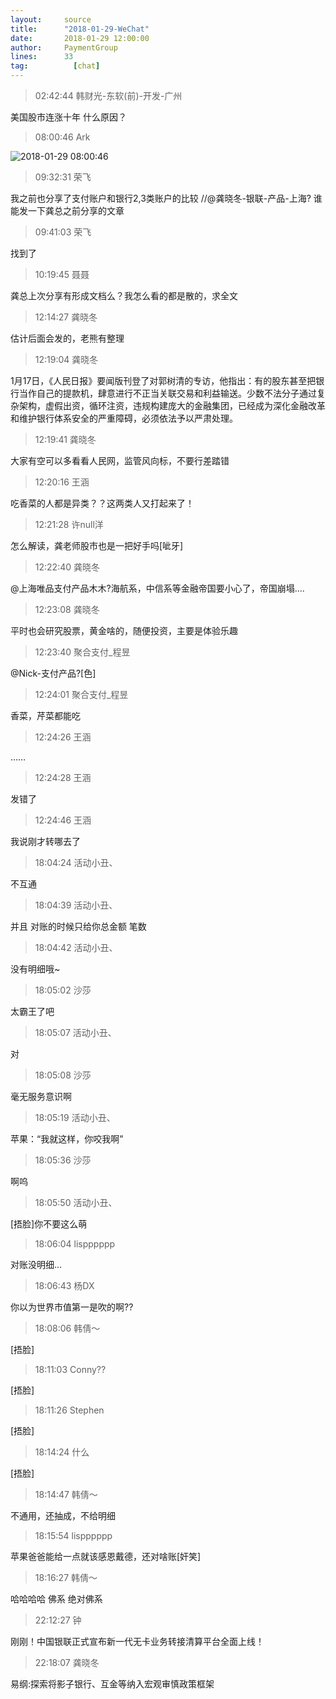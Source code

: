 ```yaml
---
layout:     source 
title:      "2018-01-29-WeChat"
date:       2018-01-29 12:00:00
author:     PaymentGroup
lines:      33 
tag:		  [chat]
---
```

> 02:42:44  韩财光-东软(前)-开发-广州  
   
美国股市连涨十年 什么原因？  
   
> 08:00:46  Ark  
   
![2018-01-29 08:00:46](http://static.cocolian.org/img/20180129_080046.png) 
   
> 09:32:31  荣飞  
   
我之前也分享了支付账户和银行2,3类账户的比较  //@龚晓冬-银联-产品-上海?  谁能发一下龚总之前分享的文章  
   
> 09:41:03  荣飞  
   
找到了  
   
> 10:19:45  聂聂  
   
龚总上次分享有形成文档么？我怎么看的都是散的，求全文  
   
> 12:14:27  龚晓冬  
   
估计后面会发的，老熊有整理  
   
> 12:19:04  龚晓冬  
   
1月17日，《人民日报》要闻版刊登了对郭树清的专访，他指出：有的股东甚至把银行当作自己的提款机，肆意进行不正当关联交易和利益输送。少数不法分子通过复杂架构，虚假出资，循环注资，违规构建庞大的金融集团，已经成为深化金融改革和维护银行体系安全的严重障碍，必须依法予以严肃处理。  
   
> 12:19:41  龚晓冬  
   
大家有空可以多看看人民网，监管风向标，不要行差踏错  
   
> 12:20:16  王涵  
   
吃香菜的人都是异类？？这两类人又打起来了！  
   
> 12:21:28  许null洋  
   
怎么解读，龚老师股市也是一把好手吗[呲牙]  
   
> 12:22:40  龚晓冬  
   
@上海唯品支付产品木木?海航系，中信系等金融帝国要小心了，帝国崩塌....  
   
> 12:23:08  龚晓冬  
   
平时也会研究股票，黄金啥的，随便投资，主要是体验乐趣  
   
> 12:23:40  聚合支付_程昱  
   
@Nick-支付产品?[色]  
   
> 12:24:01  聚合支付_程昱  
   
香菜，芹菜都能吃  
   
> 12:24:26  王涵  
   
……  
   
> 12:24:28  王涵  
   
发错了  
   
> 12:24:46  王涵  
   
我说刚才转哪去了  
   
> 18:04:24  活动小丑、  
   
不互通  
   
> 18:04:39  活动小丑、  
   
并且 对账的时候只给你总金额 笔数  
   
> 18:04:42  活动小丑、  
   
没有明细哦~  
   
> 18:05:02  沙莎  
   
太霸王了吧  
   
> 18:05:07  活动小丑、  
   
对  
   
> 18:05:08  沙莎  
   
毫无服务意识啊  
   
> 18:05:19  活动小丑、  
   
苹果：“我就这样，你咬我啊”  
   
> 18:05:36  沙莎  
   
啊呜  
   
> 18:05:50  活动小丑、  
   
[捂脸]你不要这么萌  
   
> 18:06:04  lispppppp  
   
对账没明细...  
   
> 18:06:43  杨DX  
   
你以为世界市值第一是吹的啊??  
   
> 18:08:06  韩倩～  
   
[捂脸]  
   
> 18:11:03  Conny??  
   
[捂脸]  
   
> 18:11:26  Stephen  
   
[捂脸]  
   
> 18:14:24  什么  
   
[捂脸]  
   
> 18:14:47  韩倩～  
   
不通用，还抽成，不给明细  
   
> 18:15:54  lispppppp  
   
苹果爸爸能给一点就该感恩戴德，还对啥账[奸笑]  
   
> 18:16:27  韩倩～  
   
哈哈哈哈 佛系 绝对佛系  
   
> 22:12:27  钟  
   
刚刚！中国银联正式宣布新一代无卡业务转接清算平台全面上线！  
   
> 22:18:07  龚晓冬  
   
易纲:探索将影子银行、互金等纳入宏观审慎政策框架  
   
